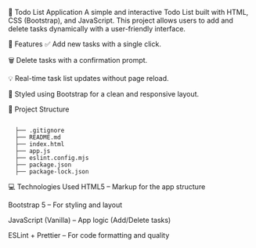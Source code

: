 📝 Todo List Application
A simple and interactive Todo List built with HTML, CSS (Bootstrap), and JavaScript. This project allows users to add and delete tasks dynamically with a user-friendly interface.

🚀 Features
✅ Add new tasks with a single click.

🗑️ Delete tasks with a confirmation prompt.

💡 Real-time task list updates without page reload.

🎨 Styled using Bootstrap for a clean and responsive layout.

📁 Project Structure
<pre><code>
  ├── .gitignore
  ├── README.md 
  ├── index.html 
  ├── app.js 
  ├── eslint.config.mjs 
  ├── package.json 
  ├── package-lock.json </code></pre> 

💻 Technologies Used
HTML5 – Markup for the app structure

Bootstrap 5 – For styling and layout

JavaScript (Vanilla) – App logic (Add/Delete tasks)

ESLint + Prettier – For code formatting and quality
